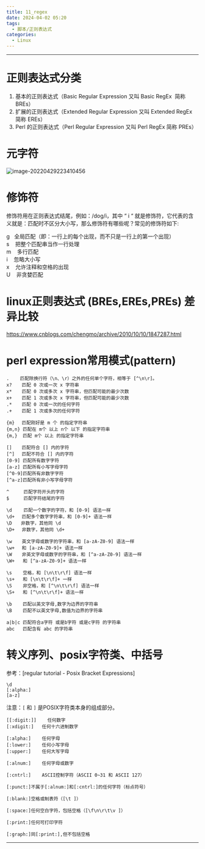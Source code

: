 ```yaml
---
title: 11_regex
date: 2024-04-02 05:20
tags:
  - 脚本/正则表达式
categories:
  - Linux
---
```


---

# 正则表达式分类
1. 基本的正则表达式（Basic Regular Expression 又叫 Basic RegEx  简称 BREs）
2. 扩展的正则表达式（Extended Regular Expression 又叫 Extended RegEx 简称 EREs）
3. Perl 的正则表达式（Perl Regular Expression 又叫 Perl RegEx 简称 PREs）

# 元字符
![image-20220429223410456](https://illyber-images.oss-cn-chengdu.aliyuncs.com/202306200026467.png)

# 修饰符
修饰符用在正则表达式结尾，例如：/dog/i，其中 “ i “ 就是修饰符，它代表的含义就是：匹配时不区分大小写，那么修饰符有哪些呢？常见的修饰符如下:

g   全局匹配（即：一行上的每个出现，而不只是一行上的第一个出现）  
s    把整个匹配串当作一行处理  
m    多行匹配  
i    忽略大小写  
x    允许注释和空格的出现  
U    非贪婪匹配

# linux正则表达式 (BREs,EREs,PREs) 差异比较
https://www.cnblogs.com/chengmo/archive/2010/10/10/1847287.html

# perl expression常用模式(pattern)
```shell
.    匹配除换行符（\n、\r）之外的任何单个字符，相等于 [^\n\r]。
x? 　 匹配 0 次或一次 x 字符串  
x* 　 匹配 0 次或多次 x 字符串，但匹配可能的最少次数  
x+ 　 匹配 1 次或多次 x 字符串，但匹配可能的最少次数  
.* 　 匹配 0 次或一次的任何字符  
.+ 　 匹配 1 次或多次的任何字符  

{m}　 匹配刚好是 m 个 的指定字符串  
{m,n} 匹配在 m个 以上 n个 以下 的指定字符串  
{m,}  匹配 m个 以上 的指定字符串  

[] 　 匹配符合 [] 内的字符  
[^]　 匹配不符合 [] 内的字符  
[0-9] 匹配所有数字字符  
[a-z] 匹配所有小写字母字符  
[^0-9]匹配所有非数字字符  
[^a-z]匹配所有非小写字母字符  

^ 　　 匹配字符开头的字符  
$ 　　 匹配字符结尾的字符  

\d　　 匹配一个数字的字符，和 [0-9] 语法一样  
\d+ 　匹配多个数字字符串，和 [0-9]+ 语法一样  
\D　　非数字，其他同 \d  
\D+　 非数字，其他同 \d+  

\w 　 英文字母或数字的字符串，和 [a-zA-Z0-9] 语法一样  
\w+ 　和 [a-zA-Z0-9]+ 语法一样  
\W 　 非英文字母或数字的字符串，和 [^a-zA-Z0-9] 语法一样  
\W+   和 [^a-zA-Z0-9]+ 语法一样  

\s    空格，和 [\n\t\r\f] 语法一样  
\s+   和 [\n\t\r\f]+ 一样  
\S    非空格，和 [^\n\t\r\f] 语法一样  
\S+   和 [^\n\t\r\f]+ 语法一样  

\b    匹配以英文字母,数字为边界的字符串  
\B    匹配不以英文字母,数值为边界的字符串

a|b|c 匹配符合a字符 或是b字符 或是c字符 的字符串  
abc   匹配含有 abc 的字符串
```

# 转义序列、posix字符类、中括号
参考：[regular tutorial - Posix Bracket Expressions]
```shell
\d
[:alpha:]
[a-z]
```

注意：`[` 和 `]` 是POSIX字符类本身的组成部分。
```posix
[[:digit:]]    任何数字
[:xdigit:]   任何十六进制数字

[:alpha:]    任何字母
[:lower:]    任何小写字母
[:upper:]    任何大写字母

[:alnum:]    任何字母或数字

[:cntrl:]    ASCII控制字符（ASCII 0~31 和 ASCII 127）

[:punct:]不属于[:alnum:]和[:cntrl:]的任何字符（标点符号）

[:blank:]空格或制表符（[\t ]）

[:space:]任何空白字符，包括空格（[\f\n\r\t\v ]）

[:print:]任何可打印字符

[:graph:]同[:print:],但不包括空格
```

---
